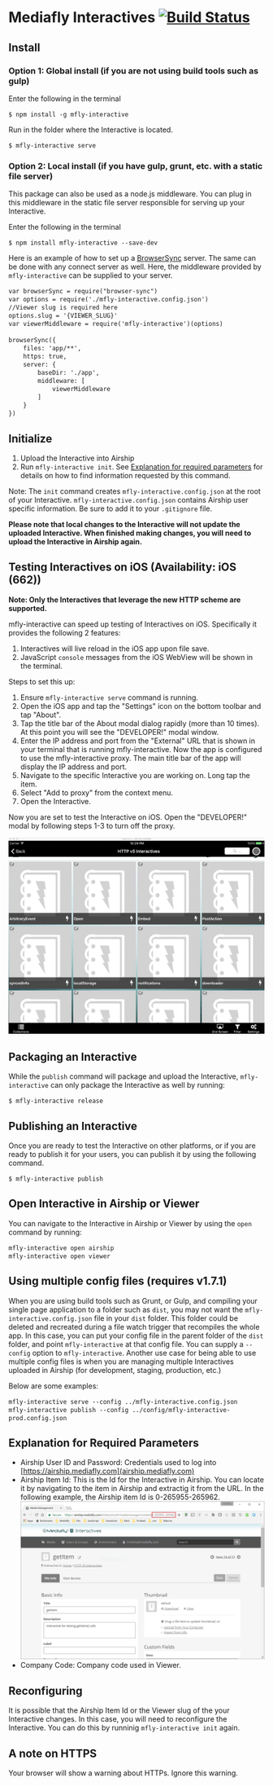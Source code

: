# Mediafly Interactives [![Build Status](https://travis-ci.org/mediafly/mfly-interactive.svg?branch=master)](https://travis-ci.org/mediafly/mfly-interactive)

## Install

### Option 1: Global install (if you are not using build tools such as gulp)

Enter the following in the terminal

	$ npm install -g mfly-interactive

Run in the folder where the Interactive is located.

	$ mfly-interactive serve

### Option 2: Local install (if you have gulp, grunt, etc. with a static file server)

This package can also be used as a node.js middleware. You can plug in this middleware in the static file server responsible for serving up your Interactive.


Enter the following in the terminal

	$ npm install mfly-interactive --save-dev

Here is an example of how to set up a [BrowserSync](http://www.browsersync.io/) server. The same can be done with any connect server as well. Here, the middleware provided by `mfly-interactive` can be supplied to your server.


	var browserSync = require("browser-sync")
	var options = require('./mfly-interactive.config.json')
	//Viewer slug is required here
	options.slug = '{VIEWER_SLUG}'
	var viewerMiddleware = require('mfly-interactive')(options)
		
	browserSync({
		files: 'app/**',
		https: true,
		server: {
			baseDir: './app',
			middleware: [
				viewerMiddleware
			]
		}
	})

## Initialize

1. Upload the Interactive into Airship
2. Run `mfly-interactive init`. See [Explanation for required parameters](#explanation-for-required-parameters) for details on how to find information requested by this command.

Note: The `init` command creates `mfly-interactive.config.json` at the root of your Interactive. `mfly-interactive.config.json` contains Airship user specific information. Be sure to add it to your `.gitignore` file.

**Please note that local changes to the Interactive will not update the uploaded Interactive. When finished making changes, you will need to upload the Interactive in Airship again.**

## Testing Interactives on iOS (Availability: iOS (662))

**Note: Only the Interactives that leverage the new HTTP scheme are supported.**

mfly-interactive can speed up testing of Interactives on iOS. Specifically it provides the following 2 features:

1. Interactives will live reload in the iOS app upon file save.
2. JavaScript `console` messages from the iOS WebView will be shown in the terminal.

Steps to set this up:

1. Ensure `mfly-interactive serve` command is running.
2. Open the iOS app and tap the "Settings" icon on the bottom toolbar and tap "About".
3. Tap the title bar of the About modal dialog rapidly (more than 10 times). At this point you will see the "DEVELOPER!" modal window.
4. Enter the IP address and port from the "External" URL that is shown in your terminal that is running mfly-interactive. Now the app is configured to use the mfly-interactive proxy. The main title bar of the app will display the IP address and port.
5. Navigate to the specific Interactive you are working on. Long tap the item.
6. Select "Add to proxy" from the context menu.
7. Open the Interactive.

Now you are set to test the Interactive on iOS. Open the "DEVELOPER!" modal by following steps 1-3 to turn off the proxy.

![](ios-setup.gif)

## Packaging an Interactive

While the `publish` command will package and upload the Interactive, `mfly-interactive` can only package the Interactive as well by running:

	$ mfly-interactive release

## Publishing an Interactive

Once you are ready to test the Interactive on other platforms, or if you are ready to publish it for your users, you can publish it by using the following command.

	$ mfly-interactive publish

## Open Interactive in Airship or Viewer

You can navigate to the Interactive in Airship or Viewer by using the `open` command by running:

	mfly-interactive open airship
	mfly-interactive open viewer

## Using multiple config files (requires v1.7.1)

When you are using build tools such as Grunt, or Gulp, and compiling your single page application to a folder such as `dist`, you may not want the `mfly-interactive.config.json` file in your `dist` folder. 
This folder could be deleted and recreated during a file watch trigger that recompiles the whole app. In this case, you can put your config file in the parent folder of the `dist` folder, and point `mfly-interactive` at that config file.
You can supply a `--config` option to `mfly-interactive`.
Another use case for being able to use multiple config files is when you are managing multiple Interactives uploaded in Airship (for development, staging, production, etc.)

Below are some examples:

	mfly-interactive serve --config ../mfly-interactive.config.json
	mfly-interactive publish --config ../config/mfly-interactive-prod.config.json

## Explanation for Required Parameters

- Airship User ID and Password: Credentials used to log into [https://airship.mediafly.com](airship.mediafly.com)
- Airship Item Id: This is the Id for the Interactive in Airship. You can locate it by navigating to the item in Airship and extractig it from the URL. In the following example, the Airship item Id is 0-265955-265962. ![](airship-item-id.JPG)
- Company Code: Company code used in Viewer.

## Reconfiguring

It is possible that the Airship Item Id or the Viewer slug of the your Interactive changes. In this case, you will need to reconfigure the Interactive. You can do this by runninig `mfly-interactive init` again.

## A note on HTTPS
Your browser will show a warning about HTTPs. Ignore this warning.
